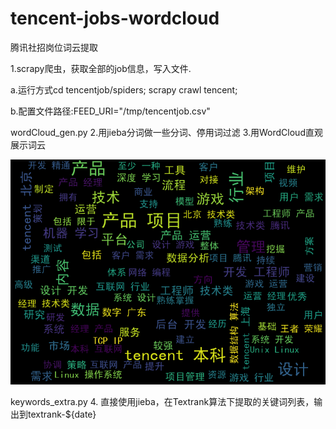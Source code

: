 # tencent-jobs-wordcloud
腾讯社招岗位词云提取


1.scrapy爬虫，获取全部的job信息，写入文件.

   a.运行方式cd tencentjob/spiders;  scrapy crawl tencent;

   b.配置文件路径:FEED_URI="/tmp/tencentjob.csv"


wordCloud_gen.py
2.用jieba分词做一些分词、停用词过滤
3.用WordCloud直观展示词云 

 ![image](https://github.com/weisong82/tencent-jobs-wordcloud/blob/master/wc.png)

keywords_extra.py
4. 直接使用jieba，在Textrank算法下提取的关键词列表，输出到textrank-${date}
